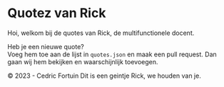 # Quotez van Rick
Hoi, welkom bij de quotes van Rick, de multifunctionele docent.

Heb je een nieuwe quote? \
Voeg hem toe aan de lijst in `quotes.json` en maak een pull request.
Dan gaan wij hem bekijken en waarschijnlijk toevoegen.

&copy; 2023 - Cedric Fortuin
Dit is een geintje Rick, we houden van je.